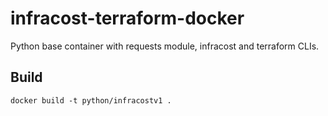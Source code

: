 # infracost-terraform-docker

Python base container with requests module, infracost and terraform CLIs.

## Build
```
docker build -t python/infracostv1 .
```
